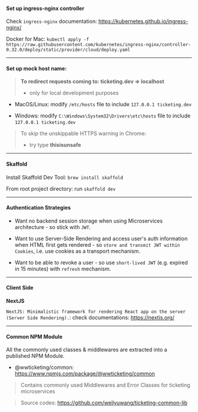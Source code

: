 #### Set up ingress-nginx controller

Check `ingress-nginx` documentation: https://kubernetes.github.io/ingress-nginx/

Docker for Mac:
`kubectl apply -f https://raw.githubusercontent.com/kubernetes/ingress-nginx/controller-0.32.0/deploy/static/provider/cloud/deploy.yaml`

---

#### Set up mock host name:

> **To redirect requests coming to: ticketing.dev => localhost**
>
> - only for local development purposes

- MacOS/Linux:
  modify `/etc/hosts` file to include `127.0.0.1 ticketing.dev`

* Windows:
  modify `C:\Windows\System32\Drivers\etc\hosts` file to include `127.0.0.1 ticketing.dev`

> To skip the unskippable HTTPS warning in Chrome:
>
> - try type **thisisunsafe**

---

#### Skaffold

Install Skaffold Dev Tool: `brew install skaffold`

From root project directory: run `skaffold dev`

---

#### Authentication Strategies

- Want no backend session storage when using Microservices architecture - so stick with `JWT`.

- Want to use Server-Side Rendering and access user's auth information when HTML first gets rendered - so `store and transmit JWT within Cookies`, i.e. use cookies as a transport mechanism.

- Want to be able to revoke a user - so use `short-lived JWT` (e.g. expired in 15 minutes) with `refresh` mechanism.

---

#### Client Side

**NextJS**

`NextJS: Minimalistic framework for rendering React app on the server (Server Side Rendering).`: check documentations: https://nextjs.org/

---

#### Common NPM Module

All the commonly used classes & middlewares are extracted into a published NPM Module.

- @wwticketing/common: https://www.npmjs.com/package/@wwticketing/common

> Contains commonly used Middlewares and Error Classes for ticketing microservices

> Source codes: https://github.com/weilyuwang/ticketing-common-lib
